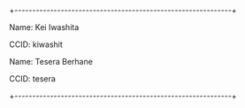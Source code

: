 +-------------------------------------------------------------+

Name: Kei Iwashita

CCID: kiwashit

Name: Tesera Berhane

CCID: tesera

+-------------------------------------------------------------+

